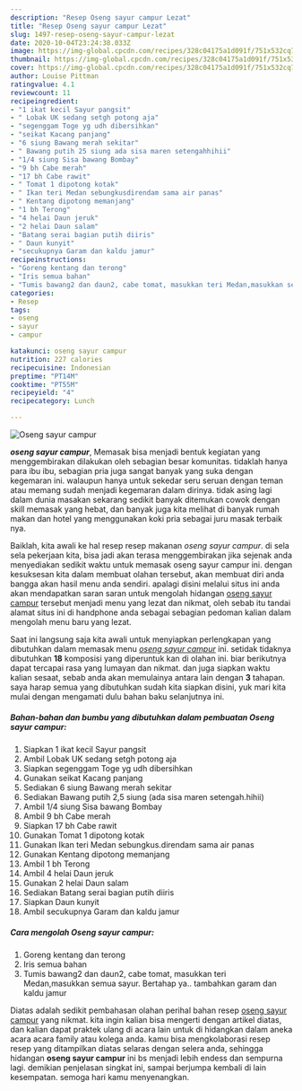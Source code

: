 ```yaml
---
description: "Resep Oseng sayur campur Lezat"
title: "Resep Oseng sayur campur Lezat"
slug: 1497-resep-oseng-sayur-campur-lezat
date: 2020-10-04T23:24:38.033Z
image: https://img-global.cpcdn.com/recipes/328c04175a1d091f/751x532cq70/oseng-sayur-campur-foto-resep-utama.jpg
thumbnail: https://img-global.cpcdn.com/recipes/328c04175a1d091f/751x532cq70/oseng-sayur-campur-foto-resep-utama.jpg
cover: https://img-global.cpcdn.com/recipes/328c04175a1d091f/751x532cq70/oseng-sayur-campur-foto-resep-utama.jpg
author: Louise Pittman
ratingvalue: 4.1
reviewcount: 11
recipeingredient:
- "1 ikat kecil Sayur pangsit"
- " Lobak UK sedang setgh potong aja"
- "segenggam Toge yg udh dibersihkan"
- "seikat Kacang panjang"
- "6 siung Bawang merah sekitar"
- " Bawang putih 25 siung ada sisa maren setengahhihii"
- "1/4 siung Sisa bawang Bombay"
- "9 bh Cabe merah"
- "17 bh Cabe rawit"
- " Tomat 1 dipotong kotak"
- " Ikan teri Medan sebungkusdirendam sama air panas"
- " Kentang dipotong memanjang"
- "1 bh Terong"
- "4 helai Daun jeruk"
- "2 helai Daun salam"
- "Batang serai bagian putih diiris"
- " Daun kunyit"
- "secukupnya Garam dan kaldu jamur"
recipeinstructions:
- "Goreng kentang dan terong"
- "Iris semua bahan"
- "Tumis bawang2 dan daun2, cabe tomat, masukkan teri Medan,masukkan semua sayur. Bertahap ya.. tambahkan garam dan kaldu jamur"
categories:
- Resep
tags:
- oseng
- sayur
- campur

katakunci: oseng sayur campur 
nutrition: 227 calories
recipecuisine: Indonesian
preptime: "PT14M"
cooktime: "PT55M"
recipeyield: "4"
recipecategory: Lunch

---
```



![Oseng sayur campur](https://img-global.cpcdn.com/recipes/328c04175a1d091f/751x532cq70/oseng-sayur-campur-foto-resep-utama.jpg)

<b><i>oseng sayur campur</i></b>, Memasak bisa menjadi bentuk kegiatan yang menggembirakan dilakukan oleh sebagian besar komunitas. tidaklah hanya para ibu ibu, sebagian pria juga sangat banyak yang suka dengan kegemaran ini. walaupun hanya untuk sekedar seru seruan dengan teman atau memang sudah menjadi kegemaran dalam dirinya. tidak asing lagi dalam dunia masakan sekarang sedikit banyak ditemukan cowok dengan skill memasak yang hebat, dan banyak juga kita melihat di banyak rumah makan dan hotel yang menggunakan koki pria sebagai juru masak terbaik nya.

Baiklah, kita awali ke hal resep resep makanan <i>oseng sayur campur</i>. di sela sela pekerjaan kita, bisa jadi akan terasa menggembirakan jika sejenak anda menyediakan sedikit waktu untuk memasak oseng sayur campur ini. dengan kesuksesan kita dalam membuat olahan tersebut, akan membuat diri anda bangga akan hasil menu anda sendiri. apalagi disini melalui situs ini anda akan mendapatkan saran saran untuk mengolah hidangan <u>oseng sayur campur</u> tersebut menjadi menu yang lezat dan nikmat, oleh sebab itu tandai alamat situs ini di handphone anda sebagai sebagian pedoman kalian dalam mengolah menu baru yang lezat.




Saat ini langsung saja kita awali untuk menyiapkan perlengkapan yang dibutuhkan dalam memasak menu <u><i>oseng sayur campur</i></u> ini. setidak tidaknya dibutuhkan <b>18</b> komposisi yang diperuntuk kan di olahan ini. biar berikutnya dapat tercapai rasa yang lumayan dan nikmat. dan juga siapkan waktu kalian sesaat, sebab anda akan memulainya antara lain dengan <b>3</b> tahapan. saya harap semua yang dibutuhkan sudah kita siapkan disini, yuk mari kita mulai dengan mengamati dulu bahan baku selanjutnya ini.

<!--inarticleads1-->

##### Bahan-bahan dan bumbu yang dibutuhkan dalam pembuatan Oseng sayur campur:

1. Siapkan 1 ikat kecil Sayur pangsit
1. Ambil  Lobak UK sedang setgh potong aja
1. Siapkan segenggam Toge yg udh dibersihkan
1. Gunakan seikat Kacang panjang
1. Sediakan 6 siung Bawang merah sekitar
1. Sediakan  Bawang putih 2,5 siung (ada sisa maren setengah.hihii)
1. Ambil 1/4 siung Sisa bawang Bombay
1. Ambil 9 bh Cabe merah
1. Siapkan 17 bh Cabe rawit
1. Gunakan  Tomat 1 dipotong kotak
1. Gunakan  Ikan teri Medan sebungkus.direndam sama air panas
1. Gunakan  Kentang dipotong memanjang
1. Ambil 1 bh Terong
1. Ambil 4 helai Daun jeruk
1. Gunakan 2 helai Daun salam
1. Sediakan Batang serai bagian putih diiris
1. Siapkan  Daun kunyit
1. Ambil secukupnya Garam dan kaldu jamur




<!--inarticleads2-->

##### Cara mengolah Oseng sayur campur:

1. Goreng kentang dan terong
1. Iris semua bahan
1. Tumis bawang2 dan daun2, cabe tomat, masukkan teri Medan,masukkan semua sayur. Bertahap ya.. tambahkan garam dan kaldu jamur




Diatas adalah sedikit pembahasan olahan perihal bahan resep <u>oseng sayur campur</u> yang nikmat. kita ingin kalian bisa mengerti dengan artikel diatas, dan kalian dapat praktek ulang di acara lain untuk di hidangkan dalam aneka acara acara family atau kolega anda. kamu bisa mengkolaborasi resep resep yang ditampilkan diatas selaras dengan selera anda, sehingga hidangan <b>oseng sayur campur</b> ini bs menjadi lebih endess dan sempurna lagi. demikian penjelasan singkat ini, sampai berjumpa kembali di lain kesempatan. semoga hari kamu menyenangkan.
